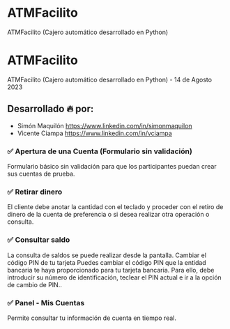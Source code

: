 # ATMFacilito
ATMFacilito (Cajero automático desarrollado en Python)
# ATMFacilito

ATMFacilito (Cajero automático desarrollado en Python) - 14 de Agosto 2023

## Desarrollado 🔥 por:

- Simón Maquilón https://www.linkedin.com/in/simonmaquilon
- Vicente Ciampa https://www.linkedin.com/in/vciampa

### ✅ Apertura de una Cuenta (Formulario sin validación)

Formulario básico sin validación para que los participantes puedan crear sus cuentas de prueba.

### ✅ Retirar dinero

El cliente debe anotar la cantidad con el teclado y proceder con el retiro de dinero de la cuenta de preferencia o si desea realizar otra operación o consulta.

### ✅ Consultar saldo

La consulta de saldos se puede realizar desde la pantalla.
Cambiar el código PIN de tu tarjeta
Puedes cambiar el código PIN que la entidad bancaria te haya proporcionado para tu tarjeta bancaria. Para ello, debe introducir su número de identificación, teclear el PIN actual e ir a la opción de cambio de PIN..

### ✅ Panel - Mis Cuentas
Permite consultar tu información de cuenta en tiempo real.
